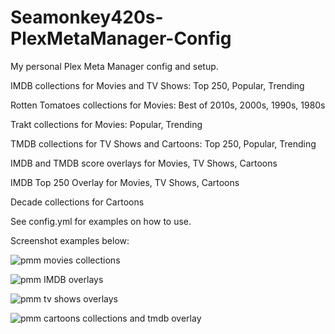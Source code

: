 # Seamonkey420s-PlexMetaManager-Config
My personal Plex Meta Manager config and setup.  

IMDB collections for Movies and TV Shows:  Top 250, Popular, Trending

Rotten Tomatoes collections for Movies: Best of 2010s, 2000s, 1990s, 1980s

Trakt collections for Movies: Popular, Trending

TMDB collections for TV Shows and Cartoons: Top 250, Popular, Trending

IMDB and TMDB score overlays for Movies, TV Shows, Cartoons

IMDB Top 250 Overlay for Movies, TV Shows, Cartoons

Decade collections for Cartoons

See config.yml for examples on how to use.


Screenshot examples below:

![pmm movies collections](https://user-images.githubusercontent.com/6142436/214715369-2cd1b228-bd77-4a4a-81c9-8dcce753bdd4.png)

![pmm IMDB overlays](https://user-images.githubusercontent.com/6142436/214715368-8c0e4b83-56ee-4d32-b6c8-7c029c3d5711.png)

![pmm tv shows overlays](https://user-images.githubusercontent.com/6142436/214715365-19505dbf-d775-469f-9bb1-012d3665b4df.png)

![pmm cartoons collections and tmdb overlay](https://user-images.githubusercontent.com/6142436/214715367-001a3687-181e-40b8-a123-6f67b2606e27.png)
